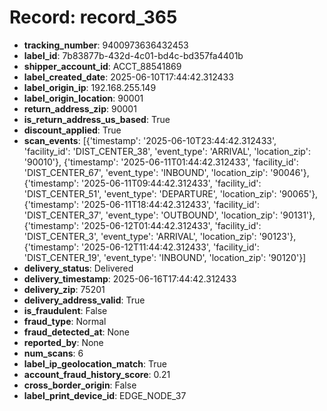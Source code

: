 # Record: record_365

- **tracking_number**: 9400973636432453
- **label_id**: 7b83877b-432d-4c01-bd4c-bd357fa4401b
- **shipper_account_id**: ACCT_88541869
- **label_created_date**: 2025-06-10T17:44:42.312433
- **label_origin_ip**: 192.168.255.149
- **label_origin_location**: 90001
- **return_address_zip**: 90001
- **is_return_address_us_based**: True
- **discount_applied**: True
- **scan_events**: [{'timestamp': '2025-06-10T23:44:42.312433', 'facility_id': 'DIST_CENTER_38', 'event_type': 'ARRIVAL', 'location_zip': '90010'}, {'timestamp': '2025-06-11T01:44:42.312433', 'facility_id': 'DIST_CENTER_67', 'event_type': 'INBOUND', 'location_zip': '90046'}, {'timestamp': '2025-06-11T09:44:42.312433', 'facility_id': 'DIST_CENTER_51', 'event_type': 'DEPARTURE', 'location_zip': '90065'}, {'timestamp': '2025-06-11T18:44:42.312433', 'facility_id': 'DIST_CENTER_37', 'event_type': 'OUTBOUND', 'location_zip': '90131'}, {'timestamp': '2025-06-12T01:44:42.312433', 'facility_id': 'DIST_CENTER_3', 'event_type': 'ARRIVAL', 'location_zip': '90123'}, {'timestamp': '2025-06-12T11:44:42.312433', 'facility_id': 'DIST_CENTER_19', 'event_type': 'INBOUND', 'location_zip': '90120'}]
- **delivery_status**: Delivered
- **delivery_timestamp**: 2025-06-16T17:44:42.312433
- **delivery_zip**: 75201
- **delivery_address_valid**: True
- **is_fraudulent**: False
- **fraud_type**: Normal
- **fraud_detected_at**: None
- **reported_by**: None
- **num_scans**: 6
- **label_ip_geolocation_match**: True
- **account_fraud_history_score**: 0.21
- **cross_border_origin**: False
- **label_print_device_id**: EDGE_NODE_37